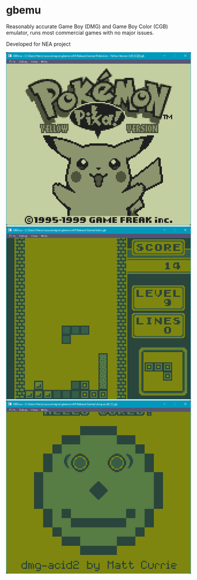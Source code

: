 # gbemu
Reasonably accurate Game Boy (DMG) and Game Boy Color (CGB) emulator, runs most commercial games with no major issues.

Developed for NEA project

![Pokemon Yellow](images/1.png)
![Mario Deluxe](images/2.png)
![Tetris DX](images/3.png)
